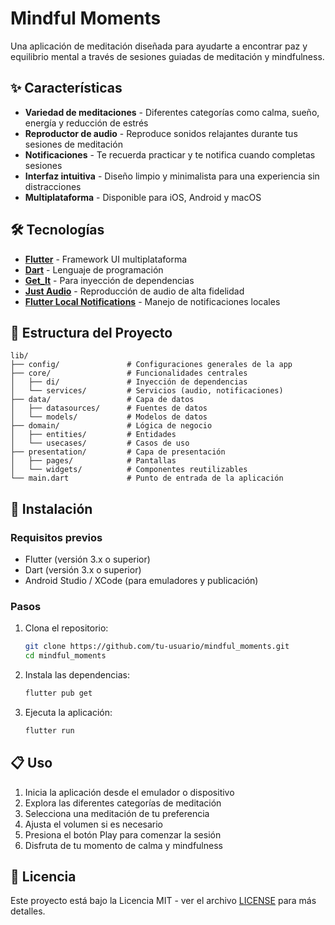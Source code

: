 # Mindful Moments

Una aplicación de meditación diseñada para ayudarte a encontrar paz y equilibrio mental a través de sesiones guiadas de meditación y mindfulness.

## ✨ Características

- **Variedad de meditaciones** - Diferentes categorías como calma, sueño, energía y reducción de estrés
- **Reproductor de audio** - Reproduce sonidos relajantes durante tus sesiones de meditación
- **Notificaciones** - Te recuerda practicar y te notifica cuando completas sesiones
- **Interfaz intuitiva** - Diseño limpio y minimalista para una experiencia sin distracciones
- **Multiplataforma** - Disponible para iOS, Android y macOS

## 🛠️ Tecnologías

- **[Flutter](https://flutter.dev/)** - Framework UI multiplataforma
- **[Dart](https://dart.dev/)** - Lenguaje de programación
- **[Get_It](https://pub.dev/packages/get_it)** - Para inyección de dependencias
- **[Just Audio](https://pub.dev/packages/just_audio)** - Reproducción de audio de alta fidelidad
- **[Flutter Local Notifications](https://pub.dev/packages/flutter_local_notifications)** - Manejo de notificaciones locales

## 📂 Estructura del Proyecto

```
lib/
├── config/               # Configuraciones generales de la app
├── core/                 # Funcionalidades centrales
│   ├── di/               # Inyección de dependencias
│   └── services/         # Servicios (audio, notificaciones)
├── data/                 # Capa de datos
│   ├── datasources/      # Fuentes de datos
│   └── models/           # Modelos de datos
├── domain/               # Lógica de negocio
│   ├── entities/         # Entidades
│   └── usecases/         # Casos de uso
├── presentation/         # Capa de presentación
│   ├── pages/            # Pantallas
│   └── widgets/          # Componentes reutilizables
└── main.dart             # Punto de entrada de la aplicación
```

## 🚀 Instalación

### Requisitos previos

- Flutter (versión 3.x o superior)
- Dart (versión 3.x o superior)
- Android Studio / XCode (para emuladores y publicación)

### Pasos

1. Clona el repositorio:
   ```bash
   git clone https://github.com/tu-usuario/mindful_moments.git
   cd mindful_moments
   ```

2. Instala las dependencias:
   ```bash
   flutter pub get
   ```

3. Ejecuta la aplicación:
   ```bash
   flutter run
   ```

## 📋 Uso

1. Inicia la aplicación desde el emulador o dispositivo
2. Explora las diferentes categorías de meditación
3. Selecciona una meditación de tu preferencia
4. Ajusta el volumen si es necesario
5. Presiona el botón Play para comenzar la sesión
6. Disfruta de tu momento de calma y mindfulness

## 📄 Licencia

Este proyecto está bajo la Licencia MIT - ver el archivo [LICENSE](LICENSE) para más detalles.
